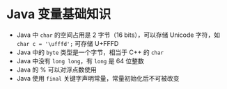 # Java 变量基础知识

*   Java 中 `char` 的空间占用是 2 字节（16 bits），可以存储 Unicode 字符，如 `char c = '\ufffd';` 可存储 U+FFFD
*   Java 中的 `byte` 类型是一个字节，相当于 C++ 的 `char`
*   Java 中没有 `long long`，有 `long` 是 64 位整数
*   Java 的 % 可以对浮点数使用
*   Java 使用 `final` 关键字声明常量，常量初始化后不可被改变
